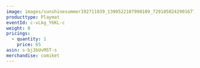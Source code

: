 ```yaml
---
image: images/sunshinesummer192711039_1390522107990109_7291050242901677800_n.jpg
producttype: Playmat
eventId: c-vLkg_Y6KL-c
weight: 0
pricings:
  - quantity: 1
    price: 65
asin: s-bj3bUvM5T-s
merchandise: comiket
---
```

